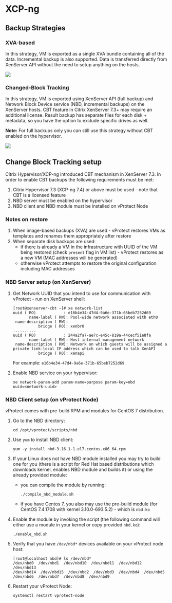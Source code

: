 # XCP-ng

## Backup Strategies

### XVA-based

In this strategy, VM is exported as a single XVA bundle containing all of the data. Incremental backup is also supported. Data is transferred directly from XenServer API without the need to setup anything on the hosts.

![](../../../.gitbook/assets/deployment-vprotect-xcp-ng-xva.png)

### Changed-Block Tracking

In this strategy, VM is exported using XenServer API \(full backup\) and Network Block Device service \(NBD, incremental backups\) on the XenServer hosts. CBT feature in Citrix XenServer 7.3+ may require an additional license. Result backup has separate files for each disk + metadata, so you have the option to exclude specific drives as well.

**Note:** For full backups only you can still use this strategy without CBT enabled on the hypervisor.

![](../../../.gitbook/assets/deployment-vprotect-xcp-ng-cbt.png)

## Change Block Tracking setup

Citrix Hypervisor/XCP-ng introduced CBT mechanism in XenServer 7.3. In order to enable CBT backups the following requirements must be met:

1. Citrix Hypervisor 7.3 (XCP-ng 7.4) or above must be used - note that CBT is a licensed feature
2. NBD server must be enabled on the hypervisor
3. NBD client and NBD module must be installed on vProtect Node

### Notes on restore

1. When image-based backups \(XVA\) are used - vProtect restores VMs as templates and renames them appropriately after restore
2. When separate disk backups are used:
   * if there is already a VM in the infrastructure with UUID of the VM being restored \(check `present` flag in VM list\) - vProtect restores as a new VM \(MAC addresses will be generated\)
   * otherwise vProtect attempts to restore the original configuration including MAC addresses

### NBD Server setup \(on XenServer\)

1. Get Network UUID that you intend to use for communication with vProtect - run on XenServer shell:

   ```text
   [root@xenserver-cbt ~]# xe network-list 
   uuid ( RO)            : e16b4e34-47d4-9a6e-371b-65beb7252d69
          name-label ( RW): Pool-wide network associated with eth0
    name-description ( RW): 
              bridge ( RO): xenbr0
   ..........
   uuid ( RO)            : 244a2fa7-ae7c-e45c-819a-44cecf51e8fa
          name-label ( RW): Host internal management network
    name-description ( RW): Network on which guests will be assigned a private link-local IP address which can be used to talk XenAPI
              bridge ( RO): xenapi
   ```

   For example: `e16b4e34-47d4-9a6e-371b-65beb7252d69`

2. Enable NBD service on your hypervisor:

   ```text
   xe network-param-add param-name=purpose param-key=nbd 
   uuid=<network-uuid>
   ```

### NBD Client setup \(on vProtect Node\)

vProtect comes with pre-build RPM and modules for CentOS 7 distribution.

1. Go to the NBD directory:

   ```text
   cd /opt/vprotect/scripts/nbd
   ```

2. Use `yum` to install NBD client:

   ```text
   yum -y install nbd-3.16.1-1.el7.centos.x86_64.rpm
   ```

3. If your Linux does not have NBD module installed you may try to build one for you \(there is a script for Red Hat based distributions which downloads kernel, enables NBD module and builds it\) or using the already provided module:
   * you can compile the module by running:

     ```text
     ./compile_nbd_module.sh
     ```

   * if you have Centos 7, you also may use the pre-build module \(for CentOS 7.4.1708 with kernel 3.10.0-693.5.2\) - which is `nbd.ko`
4. Enable the module by invoking the script \(the following command will either use a module in your kernel or copy provided `nbd.ko`\):

   ```text
   ./enable_nbd.sh
   ```

5. Verify that you have `/dev/nbd*` devices available on your vProtect node host:

   ```text
   [root@localhost nbd]# ls /dev/nbd*
   /dev/nbd0  /dev/nbd1  /dev/nbd10  /dev/nbd11  /dev/nbd12  /dev/nbd13  
   /dev/nbd14  /dev/nbd15  /dev/nbd2  /dev/nbd3  /dev/nbd4  /dev/nbd5  
   /dev/nbd6  /dev/nbd7  /dev/nbd8  /dev/nbd9
   ```

6. Restart your vProtect Node:

   ```text
   systemctl restart vprotect-node
   ```

